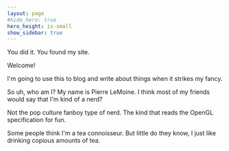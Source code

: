 ```yaml
---
layout: page
#hide_hero: true
hero_height: is-small
show_sidebar: true
---
```


You did it. You found my site.

Welcome!

I'm going to use this to blog and write about things when it strikes my fancy.

So uh, who am I? My name is Pierre LeMoine. I think most of my friends would say that I'm kind of a nerd?

Not the pop culture fanboy type of nerd. The kind that reads the OpenGL specification for fun.

Some people think I'm a tea connoisseur. But little do they know, I just like drinking copious amounts of tea.


